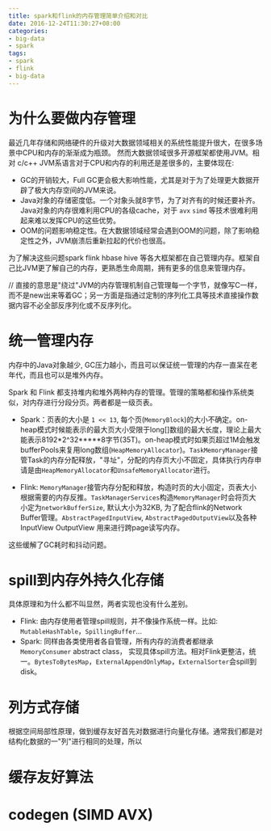 ```yaml
---
title: spark和flink的内存管理简单介绍和对比
date: 2016-12-24T11:30:27+08:00
categories:
- big-data
- spark
tags:
- spark
- flink
- big-data
---
```


# 为什么要做内存管理

最近几年存储和网络硬件的升级对大数据领域相关的系统性能提升很大，在很多场景中CPU和内存的渐渐成为瓶颈。
然而大数据领域很多开源框架都使用JVM。相对 c/c++ JVM系语言对于CPU和内存的利用还是差很多的，主要体现在:
- GC的开销较大，Full GC更会极大影响性能，尤其是对于为了处理更大数据开辟了极大内存空间的JVM来说。
- Java对象的存储密度低。一个对象头就8字节，为了对齐有的时候还要补齐。Java对象的内存很难利用CPU的各级cache，对于 `avx` `simd` 等技术很难利用起来难以发挥CPU的这些优势。
- OOM的问题影响稳定性。在大数据领域经常会遇到OOM的问题，除了影响稳定性之外，JVM崩溃后重新拉起的代价也很高。

为了解决这些问题spark flink hbase hive 等各大框架都在自己管理内存。框架自己比JVM更了解自己的内存，更熟悉生命周期，拥有更多的信息来管理内存。

// 直接的意思是"绕过"JVM的内存管理机制自己管理每一个字节，就像写C一样，而不是new出来等着GC；另一方面是指通过定制的序列化工具等技术直接操作数据内容不必全部反序列化或不反序列化。
# 统一管理内存
内存中的Java对象越少, GC压力越小，而且可以保证统一管理的内存一直呆在老年代，而且也可以是堆外内存。

Spark 和 Flink 都支持堆内和堆外两种内存的管理。管理的策略都和操作系统类似，对内存进行分段分页。两者都是一级页表。

- Spark：页表的大小是 `1 << 13`, 每个页(`MemoryBlock`)的大小不确定。on-heap模式时候能表示的最大页大小受限于long[]数组的最大长度，理论上最大能表示8192*2^32*****8字节(35T)。on-heap模式时如果页超过1M会触发bufferPools来复用long数组(`HeapMemoryAllocator`)。`TaskMemoryManager`接管Task的内存分配释放，"寻址"，分配的内存页大小不固定，具体执行内存申请是由`HeapMemoryAllocator`和`UnsafeMemoryAllocator`进行。

- Flink: `MemoryManager`接管内存分配和释放，构造时页的大小固定，页表大小根据需要的内存反推。`TaskManagerServices`构造`MemoryManager`时会将页大小定为`networkBufferSize`, 默认大小为32KB, 为了配合flink的Network Buffer管理。`AbstractPagedInputView`, `AbstractPagedOutputView`以及各种InputView OutputView 用来进行跨page读写内存。

这些缓解了GC耗时和抖动问题。

# spill到内存外持久化存储
具体原理和为什么都不叫显然，两者实现也没有什么差别。

- Flink: 由内存使用者管理spill规则，并不像操作系统一样。比如: `MutableHashTable`，`SpillingBuffer`...
- Spark: 同样由各类使用者各自管理，所有内存的消费者都继承`MemoryConsumer` abstract class， 实现具体spill方法。相对Flink更整洁，统一。`BytesToBytesMap`，`ExternalAppendOnlyMap`，`ExternalSorter`会spill到disk。

# 列方式存储
根据空间局部性原理，做到缓存友好首先对数据进行向量化存储。通常我们都是对结构化数据的一"列"进行相同的处理，所以

# 缓存友好算法



# codegen (SIMD AVX)


































